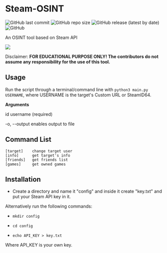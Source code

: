 # Steam-OSINT

![GitHub last commit](https://img.shields.io/github/last-commit/xriskon/Steam-OSINT) ![GitHub repo size](https://img.shields.io/github/repo-size/xriskon/Steam-OSINT) ![GitHub release (latest by date)](https://img.shields.io/github/v/release/xriskon/Steam-OSINT?color=orange) ![GitHub](https://img.shields.io/github/license/xriskon/Steam-OSINT)

An OSINT tool based on Steam API

![](D:\Projects\Python\Steam-OSINT\.images\banner.png)

Disclaimer: **FOR EDUCATIONAL PURPOSE ONLY! The contributors do not assume any responsibility for the use of this tool.**

## Usage

Run the script through a terminal/command line with `python3 main.py USERNAME`, where USERNAME is the target's Custom URL or SteamID64.

**Arguments**

id            			username (required)

-o, --output		enables output to file

## Command List

```
[target]	change target user
[info]		get target's info
[friends]	get friends list
[games]		get owned games
```

## Installation

- Create a directory and name it "config" and inside it create "key.txt" and put your Steam API key in it.

Alternatively run the following commands:

- `mkdir config`

- `cd config`

- `echo API_KEY > key.txt`

Where API_KEY is your own key.
